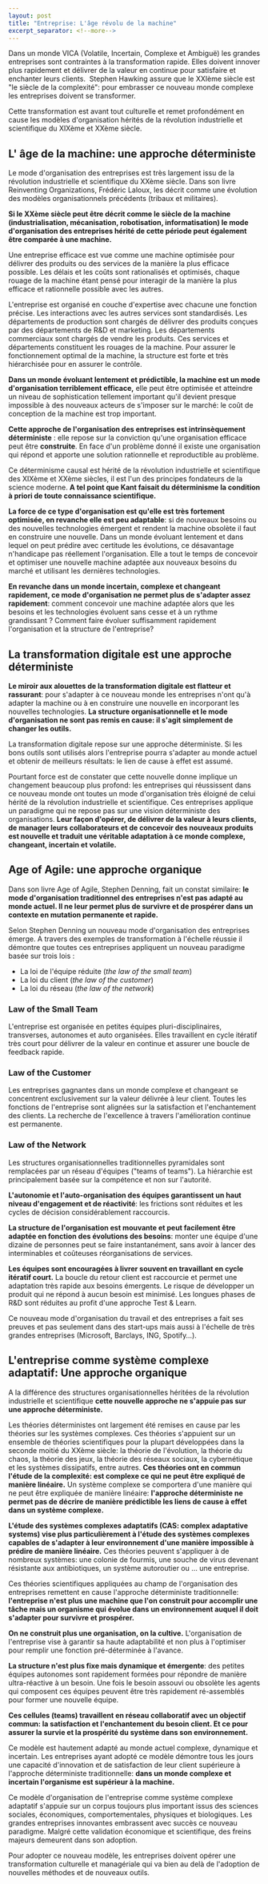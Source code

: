 ```yaml
---
layout: post
title: "Entreprise: L'âge révolu de la machine"
excerpt_separator: <!--more-->
---
```


Dans un monde VICA (Volatile, Incertain, Complexe et Ambiguë) les grandes entreprises sont contraintes à la transformation rapide. Elles doivent innover plus rapidement et délivrer de la valeur en continue pour satisfaire et enchanter leurs clients. 
Stephen Hawking assure que le XXIème siècle est "le siècle de la complexité": pour embrasser ce nouveau monde complexe les entreprises doivent se transformer.

Cette transformation est avant tout culturelle et remet profondément en cause les modèles d'organisation hérités de la révolution industrielle et scientifique du XIXème et XXème siècle.

<!--more-->

## L' âge de la machine: une approche déterministe

Le mode d'organisation des entreprises est très largement issu de la révolution industrielle et scientifique du XXème siècle. Dans son livre Reinventing Organizations, Frédéric Laloux, les décrit comme une évolution des modèles organisationnels précédents (tribaux et militaires).

**Si le XXème siècle peut être décrit comme le siècle de la machine (industrialisation, mécanisation, robotisation, informatisation) le mode d'organisation des entreprises hérité de cette période peut également être comparée à une machine.**

Une entreprise efficace est vue comme une machine optimisée pour délivrer des produits ou des services de la manière la plus efficace possible. Les délais et les coûts sont rationalisés et optimisés, chaque rouage de la machine étant pensé pour interagir de la manière la plus efficace et rationnelle possible avec les autres.

L'entreprise est organisé en couche d'expertise avec chacune une fonction précise. Les interactions avec les autres services sont standardisés. Les départements de production sont chargés de délivrer des produits conçues par des départements de R&D et marketing. Les départements commerciaux sont chargés de vendre les produits. Ces services et départements constituent les rouages de la machine.
Pour assurer le fonctionnement optimal de la machine, la structure est forte et très hiérarchisée pour en assurer le contrôle.

**Dans un monde évoluant lentement et prédictible, la machine est un mode d'organisation terriblement efficace,** elle peut être optimisée et atteindre un niveau de sophistication tellement important qu'il devient presque impossible à des nouveaux acteurs de s'imposer sur le marché: le coût de conception de la machine est trop important.

**Cette approche de l'organisation des entreprises est intrinsèquement déterministe** : elle repose sur la conviction qu'une organisation efficace peut être **construite**. En face d'un problème donné il existe une organisation qui répond et apporte une solution rationnelle et reproductible au problème.

Ce déterminisme causal est hérité de la révolution industrielle et scientifique des XIXème et XXème siècles, il est l'un des principes fondateurs de la science moderne. __A tel point que Kant faisait du déterminisme la condition à priori de toute connaissance scientifique.__

**La force de ce type d'organisation est qu'elle est très fortement optimisée, en revanche elle est peu adaptable**: si de nouveaux besoins ou des nouvelles technologies émergent et rendent la machine obsolète il faut en construire une nouvelle. Dans un monde évoluant lentement et dans lequel on peut prédire avec certitude les évolutions, ce désavantage n'handicape pas réellement l'organisation. Elle a tout le temps de concevoir et optimiser une nouvelle machine adaptée aux nouveaux besoins du marché et utilisant les dernières technologies.

**En revanche dans un monde incertain, complexe et changeant rapidement, ce mode d'organisation ne permet plus de s'adapter assez rapidement**: comment concevoir une machine adaptée alors que les besoins et les technologies évoluent sans cesse et à un rythme grandissant ? Comment faire évoluer suffisamment rapidement l'organisation et la structure de l'entreprise?

## La transformation digitale est une approche déterministe

**Le miroir aux alouettes de la transformation digitale est flatteur et rassurant**: pour s'adapter à ce nouveau monde les entreprises n'ont qu'à adapter la machine ou à en construire une nouvelle en incorporant les nouvelles technologies. **La structure organisationnelle et le mode d'organisation ne sont pas remis en cause: il s'agit simplement de changer les outils.**

La transformation digitale repose sur une approche déterministe. Si les bons outils sont utilisés alors l'entreprise pourra s'adapter au monde actuel et obtenir de meilleurs résultats: le lien de cause à effet est assumé.

Pourtant force est de constater que cette nouvelle donne implique un changement beaucoup plus profond: les entreprises qui réussissent dans ce nouveau monde ont toutes un mode d'organisation très éloigné de celui hérité de la révolution industrielle et scientifique. Ces entreprises applique un paradigme qui ne repose pas sur une vision déterministe des organisations. **Leur façon d'opérer, de délivrer de la valeur à leurs clients, de manager leurs collaborateurs et de concevoir des nouveaux produits est nouvelle et traduit une véritable adaptation à ce monde complexe, changeant, incertain et volatile.**

## Age of Agile: une approche organique

Dans son livre Age of Agile, Stephen Denning, fait un constat similaire: **le mode d'organisation traditionnel des entreprises n'est pas adapté au monde actuel. Il ne leur permet plus de survivre et de prospérer dans un contexte en mutation permanente et rapide.**

Selon Stephen Denning un nouveau mode d'organisation des entreprises émerge. A travers des exemples de transformation à l'échelle réussie il démontre que toutes ces entreprises appliquent un nouveau paradigme basée sur trois lois :

- La loi de l'équipe réduite (*the law of the small team*)
- La loi du client (*the law of the customer*)
- La loi du réseau (*the law of the network*)

### Law of the Small Team

L'entreprise est organisée en petites équipes pluri-disciplinaires, transverses, autonomes et auto organisées. Elles travaillent en cycle itératif très court pour délivrer de la valeur en continue et assurer une boucle de feedback rapide.

### Law of the Customer
Les entreprises gagnantes dans un monde complexe et changeant se concentrent exclusivement sur la valeur délivrée à leur client. Toutes les fonctions de l'entreprise sont alignées sur la satisfaction et l'enchantement des clients. La recherche de l'excellence à travers l'amélioration continue est permanente.

### Law of the Network

Les structures organisationnelles traditionnelles pyramidales sont remplacées par un réseau d'équipes ("teams of teams"). La hiérarchie est principalement basée sur la compétence et non sur l'autorité.

**L'autonomie et l'auto-organisation des équipes garantissent un haut niveau d'engagement et de réactivité**: les frictions sont réduites et les cycles de décision considérablement raccourcis.

**La structure de l'organisation est mouvante et peut facilement être adaptée en fonction des évolutions des besoins**: monter une équipe d'une dizaine de personnes peut se faire instantanément, sans avoir à lancer des interminables et coûteuses réorganisations de services.

**Les équipes sont encouragées à livrer souvent en travaillant en cycle itératif court.** La boucle du retour client est raccourcie et permet une adaptation très rapide aux besoins émergents. Le risque de développer un produit qui ne répond à aucun besoin est minimisé. Les longues phases de R&D sont réduites au profit d'une approche Test & Learn.

Ce nouveau mode d'organisation du travail et des entreprises a fait ses preuves et pas seulement dans des start-ups mais aussi à l'échelle de très grandes entreprises (Microsoft, Barclays, ING, Spotify…).

## L'entreprise comme système complexe adaptatif: Une approche organique

A la différence des structures organisationnelles héritées de la révolution industrielle et scientifique **cette nouvelle approche ne s'appuie pas sur une approche déterministe.**

Les théories déterministes ont largement été remises en cause par les théories sur les systèmes complexes. Ces théories s'appuient sur un ensemble de théories scientifiques pour la plupart développées dans la seconde moitié du XXème siècle: la théorie de l'évolution, la théorie du chaos, la théorie des jeux, la théorie des réseaux sociaux, la cybernétique et les systèmes dissipatifs, entre autres. **Ces théories ont en commun l'étude de la complexité: est complexe ce qui ne peut être expliqué de manière linéaire.** Un système complexe se comportera d'une manière qui ne peut être expliquée de manière linéaire: **l'approche déterministe ne permet pas de décrire de manière prédictible les liens de cause à effet dans un système complexe.**

**L'étude des systèmes complexes adaptatifs (CAS: complex adaptative systems) vise plus particulièrement à l'étude des systèmes complexes capables de s'adapter à leur environnement d'une manière impossible à prédire de manière linéaire.** Ces théories peuvent s'appliquer à de nombreux systèmes: une colonie de fourmis, une souche de virus devenant résistante aux antibiotiques, un système autoroutier ou … une entreprise.

Ces théories scientifiques appliquées au champ de l'organisation des entreprises remettent en cause l'approche déterministe traditionnelle: **l'entreprise n'est plus une machine que l'on construit pour accomplir une tâche mais un organisme qui évolue dans un environnement auquel il doit s'adapter pour survivre et prospérer.**

**On ne construit plus une organisation, on la cultive.** L'organisation de l'entreprise vise à garantir sa haute adaptabilité et non plus à l'optimiser pour remplir une fonction pré-déterminée à l'avance.

**La structure n'est plus fixe mais dynamique et émergente**: des petites équipes autonomes sont rapidement formées pour répondre de manière ultra-réactive à un besoin. Une fois le besoin assouvi ou obsolète les agents qui composent ces équipes peuvent être très rapidement ré-assemblés pour former une nouvelle équipe.

**Ces cellules (teams) travaillent en réseau collaboratif avec un objectif commun: la satisfaction et l'enchantement du besoin client. Et ce pour assurer la survie et la prospérité du système dans son environnement.**

Ce modèle est hautement adapté au monde actuel complexe, dynamique et incertain. Les entreprises ayant adopté ce modèle démontre tous les jours une capacité d'innovation et de satisfaction de leur client supérieure à l'approche déterministe traditionnelle: **dans un monde complexe et incertain l'organisme est supérieur à la machine.**

Ce modèle d'organisation de l'entreprise comme système complexe adaptatif s'appuie sur un corpus toujours plus important issus des sciences sociales, économiques, comportementales, physiques et biologiques. Les grandes entreprises innovantes embrassent avec succès ce nouveau paradigme. Malgré cette validation économique et scientifique, des freins majeurs demeurent dans son adoption.

Pour adopter ce nouveau modèle, les entreprises doivent opérer une transformation culturelle et managériale qui va bien au delà de l'adoption de nouvelles méthodes et de nouveaux outils.